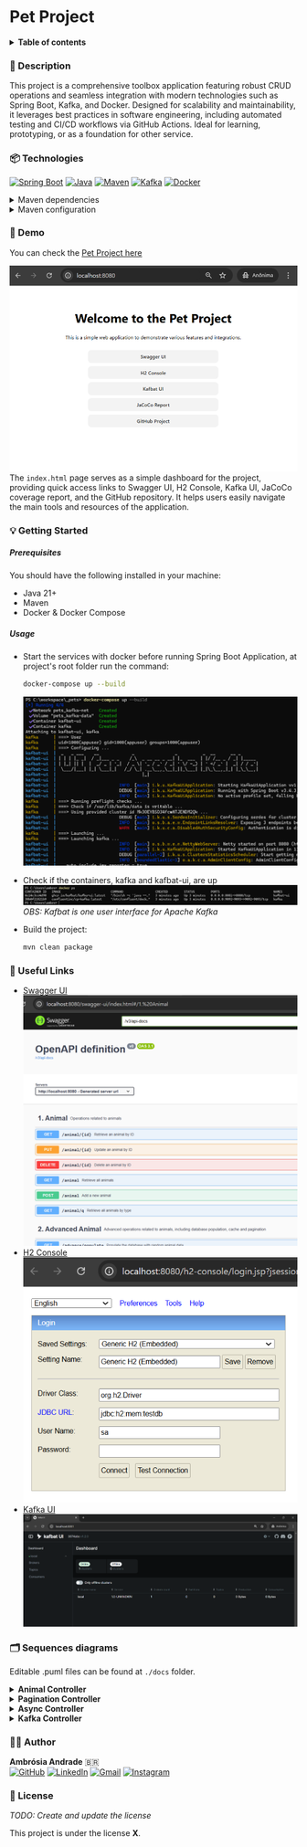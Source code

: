 # Pet Project

<details>
<summary><b>Table of contents</b></summary>
  <ol>
    <li><a href="#-description">Description</a></li>
    <li><a href="#-technologies">Technologies</a></li>
    <li><a href="#-demo">Demo</a></li>
    <li>
      <a href="#-getting-started">Getting Started</a>
      <ul>
        <li><a href="#prerequisites">Prerequisites</a></li>
        <li><a href="#usage">Usage</a></li>
      </ul>
    </li>
    <li><a href="#-useful-links">Useful Links</a></li>
    <li><a href="#sequences-diagrams">Sequences diagrams</a></li>
    <li><a href="#-author">Author</a></li>
    <li><a href="#-license">License</a></li>
  </ol>
</details>

### 📖 Description

This project is a comprehensive toolbox application featuring robust CRUD operations and seamless integration with modern technologies such as Spring Boot, Kafka, and Docker. Designed for scalability and maintainability, it leverages best practices in software engineering, including automated testing and CI/CD workflows via GitHub Actions. Ideal for learning, prototyping, or as a foundation for other service.

### 📦 Technologies

[![Spring Boot][springboot-shield]][springboot-url] [![Java][java-shield]][java-url] [![Maven][maven-shield]][maven-url] [![Kafka][kafka-shield]][kafka-url] [![Docker][docker-shield]][docker-url]

<details>
    <summary>Maven dependencies</summary>

```xml
<properties>
    <java.version>21</java.version>
    <lombok.version>1.18.30</lombok.version>
    <mapstruct.version>1.5.5.Final</mapstruct.version>
    <jacoco.version>0.8.10</jacoco.version>
    <springdoc.version>2.8.8</springdoc.version>
    <spring.boot.maven.plugin>3.2.5</spring.boot.maven.plugin>
    <maven.resources.plugin.version>3.3.1</maven.resources.plugin.version>
</properties>
<dependencies>
    <dependency>
        <groupId>org.springframework.boot</groupId>
        <artifactId>spring-boot-starter-data-jpa</artifactId>
    </dependency>
    <dependency>
        <groupId>org.springframework.boot</groupId>
        <artifactId>spring-boot-starter-web</artifactId>
    </dependency>
    <dependency>
        <groupId>com.h2database</groupId>
        <artifactId>h2</artifactId>
        <scope>runtime</scope>
    </dependency>
    <dependency>
        <groupId>org.projectlombok</groupId>
        <artifactId>lombok</artifactId>
        <version>${lombok.version}</version>
    </dependency>
    <dependency>
        <groupId>org.springframework.boot</groupId>
        <artifactId>spring-boot-starter-test</artifactId>
        <scope>test</scope>
    </dependency>
    <dependency>
        <groupId>org.mapstruct</groupId>
        <artifactId>mapstruct</artifactId>
        <version>${mapstruct.version}</version>
    </dependency>
    <dependency>
        <groupId>org.springdoc</groupId>
        <artifactId>springdoc-openapi-starter-webmvc-ui</artifactId>
        <version>${springdoc.version}</version>
    </dependency>
    <dependency>
        <groupId>org.springframework.boot</groupId>
        <artifactId>spring-boot-starter-actuator</artifactId>
    </dependency>
    <dependency>
        <groupId>org.springframework.kafka</groupId>
        <artifactId>spring-kafka</artifactId>
    </dependency>
    <dependency>
        <groupId>org.springframework.boot</groupId>
        <artifactId>spring-boot-starter-cache</artifactId>
    </dependency>
    <dependency>
        <groupId>org.springframework.boot</groupId>
        <artifactId>spring-boot-devtools</artifactId>
        <scope>runtime</scope>
        <optional>true</optional>
    </dependency>
</dependencies>
```
</details>

<details>
    <summary>Maven configuration</summary>

- _Spring Boot plugin to build executable JARs_
- _Maven compiler plugin with annotation processors for Lombok and MapStruct_
- _Loads dependency properties (can be removed if not used)_
- _Runs unit tests and sets up Mockito Java agent (if needed)_
- _JaCoCo plugin to measure code coverage, minimum 80%_
- _Copies the generated JaCoCo report to the static resources folder for frontend access_

```xml
<build>
    <plugins>
        <!-- Spring Boot plugin to build executable JARs -->
        <plugin>
            <groupId>org.springframework.boot</groupId>
            <artifactId>spring-boot-maven-plugin</artifactId>
            <version>${spring.boot.maven.plugin}</version>
            <executions>
                <execution>
                    <goals>
                        <goal>repackage</goal>
                    </goals>
                </execution>
            </executions>
        </plugin>

        <!-- Maven compiler plugin with annotation processors for Lombok and MapStruct -->
        <plugin>
            <groupId>org.apache.maven.plugins</groupId>
            <artifactId>maven-compiler-plugin</artifactId>
            <configuration>
                <source>${java.version}</source>
                <target>${java.version}</target>
                <generatedSourcesDirectory>${project.build.directory}/generated-sources/annotations
                </generatedSourcesDirectory>
                <annotationProcessorPaths>
                    <path>
                        <groupId>org.projectlombok</groupId>
                        <artifactId>lombok</artifactId>
                        <version>${lombok.version}</version>
                    </path>
                    <path>
                        <groupId>org.mapstruct</groupId>
                        <artifactId>mapstruct-processor</artifactId>
                        <version>${mapstruct.version}</version>
                    </path>
                </annotationProcessorPaths>
            </configuration>
        </plugin>

        <!-- Loads dependency properties (can be removed if not used) -->
        <plugin>
            <groupId>org.apache.maven.plugins</groupId>
            <artifactId>maven-dependency-plugin</artifactId>
            <executions>
                <execution>
                    <goals>
                        <goal>properties</goal>
                    </goals>
                </execution>
            </executions>
        </plugin>

        <!-- Runs unit tests and sets up Mockito Java agent (if needed) -->
        <plugin>
            <groupId>org.apache.maven.plugins</groupId>
            <artifactId>maven-surefire-plugin</artifactId>
            <configuration>
                <argLine>
                    -javaagent:${settings.localRepository}/org/mockito/mockito-core/${mockito.version}/mockito-core-${mockito.version}.jar
                </argLine>
            </configuration>
        </plugin>

        <!-- JaCoCo plugin to measure code coverage -->
        <plugin>
            <groupId>org.jacoco</groupId>
            <artifactId>jacoco-maven-plugin</artifactId>
            <version>${jacoco.version}</version>
            <executions>
                <!-- Prepares the JaCoCo agent before running tests -->
                <execution>
                    <goals>
                        <goal>prepare-agent</goal>
                    </goals>
                    <configuration>
                        <excludes>
                            <exclude>org/jcp/xml/**</exclude>
                            <exclude>com/sun/**</exclude>
                            <exclude>sun/*</exclude>
                            <exclude>java/*</exclude>
                            <exclude>jdk/*</exclude>
                            <exclude>javax/*</exclude>
                            <exclude>**/*Application.class</exclude>
                            <exclude>**/*$HibernateInstantiator.class</exclude>
                            <exclude>**/*$Proxy*.class</exclude>
                            <exclude>**/*$HibernateProxy*.class</exclude>
                            <exclude>**/*$EnhancerBySpringCGLIB*.class</exclude>
                        </excludes>
                    </configuration>
                </execution>

                <!-- Generates HTML report after running tests -->
                <execution>
                    <id>report</id>
                    <phase>verify</phase>
                    <goals>
                        <goal>report</goal>
                    </goals>
                    <configuration>
                        <excludes>
                            <exclude>**/models/**</exclude>
                            <exclude>**/entities/**</exclude>
                            <exclude>**/enums/**</exclude>
                            <exclude>**/exceptions/**</exclude>
                            <exclude>**/interfaces/**</exclude>
                            <exclude>**/*Application.class</exclude>
                        </excludes>
                    </configuration>
                </execution>

                <!-- Enforces a minimum coverage threshold during build -->
                <execution>
                    <id>check</id>
                    <goals>
                        <goal>check</goal>
                    </goals>
                    <configuration>
                        <rules>
                            <rule>
                                <element>BUNDLE</element>
                                <limits>
                                    <limit>
                                        <counter>INSTRUCTION</counter>
                                        <value>COVEREDRATIO</value>
                                        <minimum>0.80</minimum>
                                    </limit>
                                </limits>
                            </rule>
                        </rules>
                        <excludes>
                            <exclude>**/models/**</exclude>
                            <exclude>**/entities/**</exclude>
                            <exclude>**/enums/**</exclude>
                            <exclude>**/exceptions/**</exclude>
                            <exclude>**/interfaces/**</exclude>
                            <exclude>**/*Application.class</exclude>
                        </excludes>
                    </configuration>
                </execution>
            </executions>
        </plugin>

        <!-- Copies the generated JaCoCo report to the static resources folder for frontend access -->
        <plugin>
            <groupId>org.apache.maven.plugins</groupId>
            <artifactId>maven-resources-plugin</artifactId>
            <version>${maven.resources.plugin.version}</version>
            <executions>
                <execution>
                    <id>copy-jacoco-report</id>
                    <phase>prepare-package</phase>
                    <goals>
                        <goal>copy-resources</goal>
                    </goals>
                    <configuration>
                        <outputDirectory>${project.basedir}/src/main/resources/static/jacoco</outputDirectory>
                        <resources>
                            <resource>
                                <directory>${project.build.directory}/site/jacoco</directory>
                                <filtering>false</filtering>
                            </resource>
                        </resources>
                    </configuration>
                </execution>
            </executions>
        </plugin>
    </plugins>
</build>
```
</details>

### 🚀 Demo

You can check the [Pet Project here](demo-url)

![home-page](./images/home-page.png)
The `index.html` page serves as a simple dashboard for the project, providing quick access links to Swagger UI, H2 Console, Kafka UI, JaCoCo coverage report, and the GitHub repository. It helps users easily navigate the main tools and resources of the application.


### 💡 Getting Started

##### Prerequisites

You should have the following installed in your machine:

- Java 21+
- Maven
- Docker & Docker Compose

##### Usage

- Start the services with docker before running Spring Boot Application, at project's root folder run the command:
    ```sh
    docker-compose up --build
    ```
    ![docker-compose-up](./images/docker-compose-up.png)
- Check if the containers, kafka and kafbat-ui, are up
    ![docker-ps](./images/docker-ps.png)
    _OBS: Kafbat is one user interface for Apache Kafka_

- Build the project:
    ```sh
    mvn clean package
    ```

### 🔗 Useful Links

- [Swagger UI](http://localhost:8080/swagger-ui/index.html)
    ![swagger-ui](./images/swagger-ui.png) 
- [H2 Console](http://localhost:8080/h2-console/)
    ![h2-console](./images/h2-console.png) 
- [Kafka UI](http://localhost:8081)
    ![kafbat-ui](./images/kafbat-ui.png)  

### 🗂️ Sequences diagrams

Editable .puml files can be found at `./docs` folder.

<details>
<summary><b>Animal Controller</b></summary>

  ![sequence-diagram-animal-controller](./docs/sequence-diagram-animal-controller.png)

</details>

<details>
<summary><b>Pagination Controller</b></summary>

  ![sequence-diagram-pagination-controller](./docs/sequence-diagram-pagination-controller.png)

</details>

<details>
<summary><b>Async Controller</b></summary>

This controller serves as a demonstration of asynchronous processing in Java. It is intended for educational purposes and does not perform any real business logic.

  ![sequence-diagram-async-controller](./docs/sequence-diagram-async-controller.png)

</details>

<details>
<summary><b>Kafka Controller</b></summary>

  ![sequence-diagram-kafka-controller](./docs/sequence-diagram-kafka-controller.png)

</details>


### 🐱‍👤 Author

**Ambrósia Andrade** :brazil: <br/>
[![GitHub][github-shield]][github-url] [![LinkedIn][linkedin-shield]][linkedin-url] [![Gmail][gmail-shield]][gmail-url] [![Instagram][instagram-shield]][instagram-url]

### 📝 License

<!--todo--> 
_TODO: Create and update the license_

This project is under the license **X**.

<!-- MARKDOWN LINKS & IMAGES -->

[demo-url]: http://localhost:8080/

[springboot-shield]: https://img.shields.io/badge/Spring_Boot-6DB33F?style=for-the-badge&logo=springboot&logoColor=white
[springboot-url]: https://spring.io/projects/spring-boot

[java-shield]: https://img.shields.io/badge/Java-21-007396?style=for-the-badge&logo=java&logoColor=white
[java-url]: https://www.oracle.com/java/

[maven-shield]: https://img.shields.io/badge/Maven-C71A36?style=for-the-badge&logo=apachemaven&logoColor=white
[maven-url]: https://maven.apache.org/

[kafka-shield]: https://img.shields.io/badge/Apache_Kafka-231F20?style=for-the-badge&logo=apachekafka&logoColor=white
[kafka-url]: https://kafka.apache.org/

[docker-shield]: https://img.shields.io/badge/Docker-2496ED?style=for-the-badge&logo=docker&logoColor=white
[docker-url]: https://www.docker.com/

[instagram-shield]: https://img.shields.io/badge/-Instagram-E4405F?style=for-the-badge&logo=instagram&logoColor=white
[instagram-url]:https://www.instagram.com/ambrosia_andrade_br/

[js-shield]: https://img.shields.io/badge/JavaScript-F7DF1E?style=for-the-badge&logo=JavaScript&logoColor=black
[js-url]: https://www.javascript.com
[ts-shield]: https://img.shields.io/badge/TypeScript-3178C6?style=for-the-badge&logo=TypeScript&logoColor=white
[ts-url]: https://www.typescriptlang.org
[angular-shield]: https://img.shields.io/badge/Angular-DD0031?style=for-the-badge&logo=angular&logoColor=white
[angular-url]: https://angular.io/
[bootstrap.com]: https://img.shields.io/badge/Bootstrap-563D7C?style=for-the-badge&logo=bootstrap&logoColor=white
[bootstrap-url]: https://getbootstrap.com
[jquery.com]: https://img.shields.io/badge/jQuery-0769AD?style=for-the-badge&logo=jquery&logoColor=white
[jquery-url]: https://jquery.com
[vscode-shield]: https://img.shields.io/badge/-Visual%20Studio%20Code-007ACC?style=for-the-badge&logo=Visual%20Studio%20Code
[vscode-url]: https://code.visualstudio.com
[node-shield]: https://img.shields.io/badge/-Node.js-339933?style=for-the-badge&logo=Node.js&logoColor=white
[node-url]: https://nodejs.org/en/
[open-jdk-shield]: https://img.shields.io/badge/-OpenJDK-000?style=for-the-badge&logo=OpenJDK&logoColor=white
[open-jdk-url]: https://openjdk.org
[python-shield]: https://img.shields.io/badge/-Python-3776AB?style=for-the-badge&logo=Python&logoColor=white
[python-url]: https://www.python.org
[auth0-shield]: https://img.shields.io/badge/-Auth0-EB5424?style=for-the-badge&logo=Python&logoColor=white
[auth0-url]: https://auth0.com
[linkedin-shield]: https://img.shields.io/badge/-LinkedIn-black.svg?style=for-the-badge&logo=linkedin&colorB=blue
[linkedin-url]: https://linkedin.com/in/ambrosiaandrade
[gmail-shield]: https://img.shields.io/badge/-Gmail-EA4335?style=for-the-badge&logo=gmail&logoColor=white
[gmail-url]: mailto:ambrosiaandrade.pe@gmail.com
[github-shield]: https://img.shields.io/badge/-GitHub-181717?style=for-the-badge&logo=GitHub&logoColor=white
[github-url]: https://github.com/ambrosiaandrade
